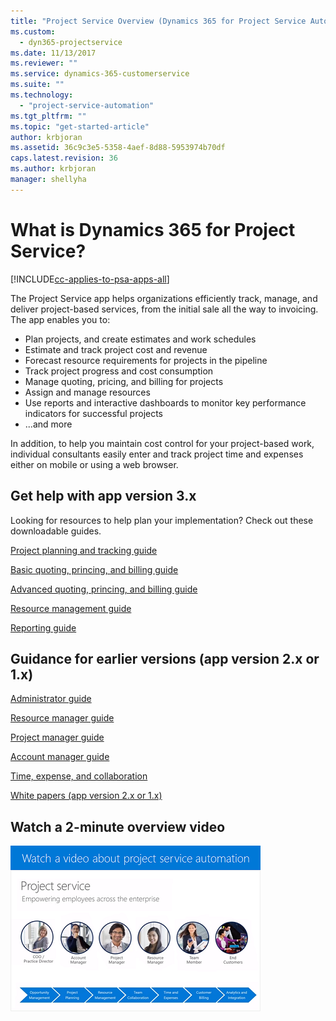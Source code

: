 ```yaml
---
title: "Project Service Overview (Dynamics 365 for Project Service Automation) | MicrosoftDocs"
ms.custom:
  - dyn365-projectservice
ms.date: 11/13/2017
ms.reviewer: ""
ms.service: dynamics-365-customerservice
ms.suite: ""
ms.technology: 
  - "project-service-automation"
ms.tgt_pltfrm: ""
ms.topic: "get-started-article"
author: krbjoran
ms.assetid: 36c9c3e5-5358-4aef-8d88-5953974b70df
caps.latest.revision: 36
ms.author: krbjoran
manager: shellyha
---
```

# What is Dynamics 365 for Project Service?

[!INCLUDE[cc-applies-to-psa-apps-all](../includes/cc-applies-to-psa-apps-all.md)]

The Project Service app helps organizations efficiently track, manage, and deliver project-based services, from the initial sale all the way to invoicing. The app enables you to:

- Plan projects, and create estimates and work schedules
- Estimate and track project cost and revenue 
- Forecast resource requirements for projects in the pipeline
- Track project progress and cost consumption
- Manage quoting, pricing, and billing for projects
- Assign and manage resources
- Use reports and interactive dashboards to monitor key performance indicators for successful projects
- ...and more

In addition, to help you maintain cost control for your project-based work, individual consultants 
easily enter and track project time and expenses either on mobile or using a web browser.   

## Get help with app version 3.x
Looking for resources to help plan your implementation? Check out these downloadable guides.

 [Project planning and tracking guide](../project-service/implementation-guides/project-planning-tracking.md)  

 [Basic quoting, princing, and billing guide](../project-service/implementation-guides/begin-quoting-pricing-billing.md)  

 [Advanced quoting, princing, and billing guide](../project-service/implementation-guides/adv-quoting-pricing-billing.md)  

 [Resource management guide](../project-service/implementation-guides/resource-management-guide.md) 
 
 [Reporting guide](../project-service/implementation-guides/reporting-management-guide.md)

## Guidance for earlier versions (app version 2.x or 1.x)  
 [Administrator guide](../project-service/admin-guide.md)  

 [Resource manager guide](../project-service/resource-manager-guide.md)  

 [Project manager guide](../project-service/project-manager-guide.md)  

 [Account manager guide](../project-service/account-manager-guide.md)  

 [Time, expense, and collaboration](../project-service/time-expense-collaboration-guide.md)  

 [White papers (app version 2.x or 1.x)](../project-service/white-papers.md)
 
 ## Watch a 2-minute overview video
 <a name="heroArea"></a> [![ProjectService&#95;IntroVideo](../project-service/media/project-service-intro-video.png "ProjectService_IntroVideo")](http://go.microsoft.com/fwlink/p/?LinkId=799457)  


